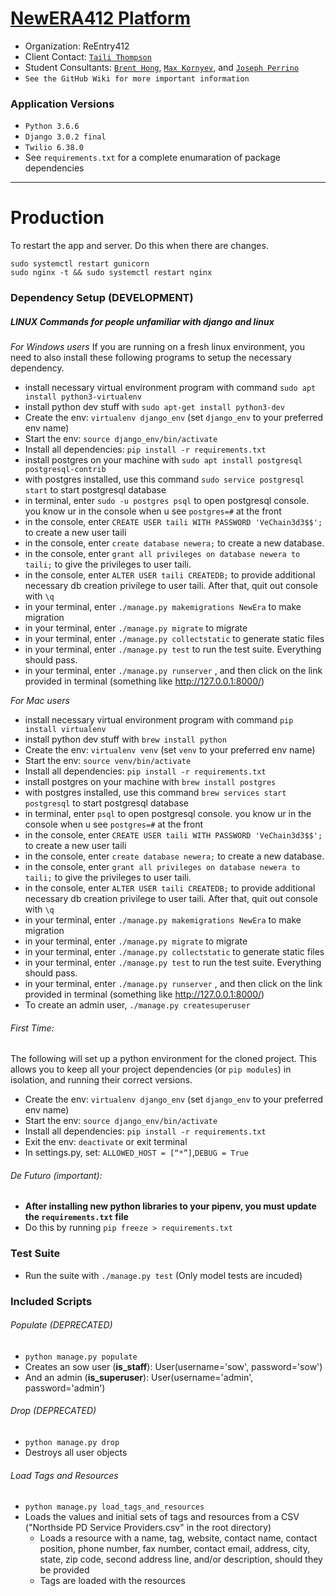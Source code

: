 # <a href="http://newera412.com/" target="_blank">NewERA412 Platform</a>

* Organization: ReEntry412
* Client Contact: <a href="mailto:bvbaseball42@gmail.com">`Taili Thompson`</a>
* Student Consultants: <a href="https://github.com/brentthongg">`Brent Hong`</a>, <a href="">`Max Kornyev`</a>, and <a href="https://github.com/epiccrash">`Joseph Perrino`</a>
* `See the GitHub Wiki for more important information`

### Application Versions

* `Python 3.6.6`
* `Django 3.0.2 final`
* `Twilio 6.38.0`
* See `requirements.txt` for a complete enumaration of package dependencies

***

# Production
To restart the app and server.
Do this when there are changes.
```
sudo systemctl restart gunicorn
sudo nginx -t && sudo systemctl restart nginx
```

### Dependency Setup (DEVELOPMENT)

##### LINUX Commands for people unfamiliar with django and linux 
*For Windows users*
If you are running on a fresh linux environment, you need to also install these following programs to setup the necessary dependency. 
* install necessary virtual environment program with command `sudo apt install python3-virtualenv`
* install python dev stuff with `sudo apt-get install python3-dev`
* Create the env: `virtualenv django_env` (set `django_env` to your preferred env name) 
* Start the env: `source django_env/bin/activate`
* Install all dependencies: `pip install -r requirements.txt`
* install postgres on your machine with `sudo apt install postgresql postgresql-contrib`
* with postgres installed, use this command `sudo service postgresql start` to start postgresql database
* in terminal, enter `sudo -u postgres psql`  to open postgresql console. you know ur in the console when u see `postgres=#`  at the front
* in the console, enter `CREATE USER taili WITH PASSWORD 'VeChain3d3$$';`  to create a new user taili
* in the console, enter `create database newera;`  to create a new database.
* in the console, enter `grant all privileges on database newera to taili;`  to give the privileges to user taili.
* in the console, enter `ALTER USER taili CREATEDB;` to provide additional necessary db creation privilege to user taili. After that, quit out console with `\q`
* in your terminal, enter `./manage.py makemigrations NewEra`  to make migration
* in your terminal, enter `./manage.py migrate`  to migrate
* in your terminal, enter `./manage.py collectstatic`  to generate static files
* in your terminal, enter `./manage.py test`  to run the test suite. Everything should pass.
* in your terminal, enter  `./manage.py runserver` , and then click on the link provided in terminal (something like http://127.0.0.1:8000/)

*For Mac users*
* install necessary virtual environment program with command `pip install virtualenv`
* install python dev stuff with `brew install python`
* Create the env: `virtualenv venv` (set `venv` to your preferred env name) 
* Start the env: `source venv/bin/activate`
* Install all dependencies: `pip install -r requirements.txt`
* install postgres on your machine with `brew install postgres`
* with postgres installed, use this command `brew services start postgresql` to start postgresql database
* in terminal, enter `psql`  to open postgresql console. you know ur in the console when u see `postgres=#` at the front
* in the console, enter `CREATE USER taili WITH PASSWORD 'VeChain3d3$$';`  to create a new user taili
* in the console, enter `create database newera;`  to create a new database.
* in the console, enter `grant all privileges on database newera to taili;`  to give the privileges to user taili.
* in the console, enter `ALTER USER taili CREATEDB;` to provide additional necessary db creation privilege to user taili. After that, quit out console with `\q`
* in your terminal, enter `./manage.py makemigrations NewEra`  to make migration
* in your terminal, enter `./manage.py migrate`  to migrate
* in your terminal, enter `./manage.py collectstatic`  to generate static files
* in your terminal, enter `./manage.py test`  to run the test suite. Everything should pass.
* in your terminal, enter  `./manage.py runserver` , and then click on the link provided in terminal (something like http://127.0.0.1:8000/)
* To create an admin user, `./manage.py createsuperuser` 



###### First Time: 

The following will set up a python environment for the cloned project. This allows you to keep all your project dependencies (or `pip modules`) in isolation, and running their correct versions. 

* Create the env: `virtualenv django_env` (set `django_env` to your preferred env name) 
* Start the env: `source django_env/bin/activate`
* Install all dependencies: `pip install -r requirements.txt`
* Exit the env: `deactivate` or exit terminal 
* In settings.py, set: 
`ALLOWED_HOST = [“*”]`,`DEBUG = True `


###### De Futuro (important):  

* **After installing new python libraries to your pipenv, you must update the `requirements.txt` file**
* Do this by running `pip freeze > requirements.txt`

### Test Suite 

* Run the suite with `./manage.py test` (Only model tests are incuded)

### Included Scripts 

###### Populate (DEPRECATED)

* `python manage.py populate`
* Creates an sow user (**is_staff**): User(username='sow', password='sow')
* And an admin (**is_superuser**): User(username='admin', password='admin')

###### Drop (DEPRECATED)

* `python manage.py drop`
* Destroys all user objects

###### Load Tags and Resources

* `python manage.py load_tags_and_resources`
* Loads the values and initial sets of tags and resources from a CSV ("Northside PD Service Providers.csv" in the root directory)
	* Loads a resource with a name, tag, website, contact name, contact position, phone number, fax number, contact email, address, city, state, zip code, second address line, and/or description, should they be provided
	* Tags are loaded with the resources
